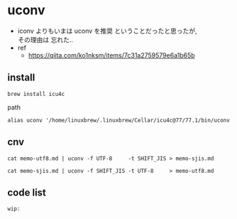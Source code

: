 
# uconv

- iconv よりもいまは uconv を推奨 ということだったと思ったが,  
  その理由は 忘れた..
- ref
  - https://qiita.com/ko1nksm/items/7c31a2759579e6a1b65b


## install

```
brew install icu4c
```

path

```fish
alias uconv '/home/linuxbrew/.linuxbrew/Cellar/icu4c@77/77.1/bin/uconv
```


## cnv

```
cat memo-utf8.md | uconv -f UTF-8     -t SHIFT_JIS > memo-sjis.md
```

```
cat memo-sjis.md | uconv -f SHIFT_JIS -t UTF-8     > memo-utf8.md
```


## code list

```
wip:
```


